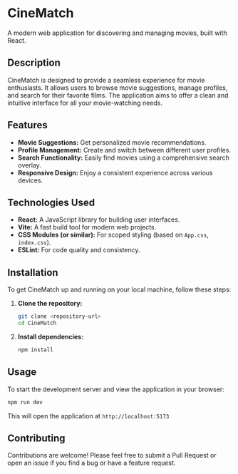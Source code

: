 # CineMatch

A modern web application for discovering and managing movies, built with React.

## Description

CineMatch is designed to provide a seamless experience for movie enthusiasts. It allows users to browse movie suggestions, manage profiles, and search for their favorite films. The application aims to offer a clean and intuitive interface for all your movie-watching needs.

## Features

- **Movie Suggestions:** Get personalized movie recommendations.
- **Profile Management:** Create and switch between different user profiles.
- **Search Functionality:** Easily find movies using a comprehensive search overlay.
- **Responsive Design:** Enjoy a consistent experience across various devices.

## Technologies Used

- **React:** A JavaScript library for building user interfaces.
- **Vite:** A fast build tool for modern web projects.
- **CSS Modules (or similar):** For scoped styling (based on `App.css`, `index.css`).
- **ESLint:** For code quality and consistency.

## Installation

To get CineMatch up and running on your local machine, follow these steps:

1.  **Clone the repository:**

    ```bash
    git clone <repository-url>
    cd CineMatch
    ```

2.  **Install dependencies:**

    ```bash
    npm install
    ```

## Usage

To start the development server and view the application in your browser:

```bash
npm run dev
```

This will open the application at `http://localhost:5173` 

## Contributing

Contributions are welcome! Please feel free to submit a Pull Request or open an issue if you find a bug or have a feature request.